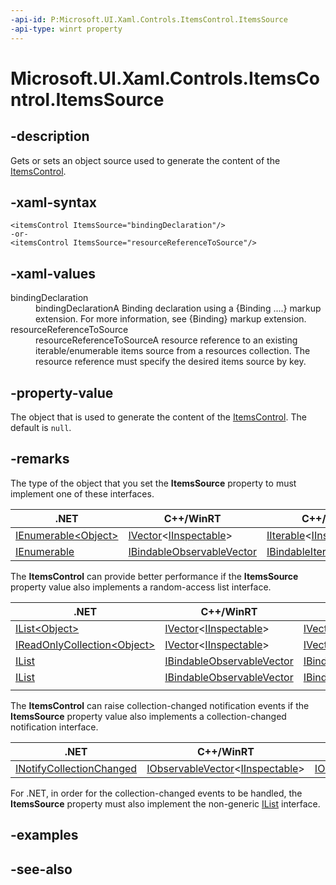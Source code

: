 ```yaml
---
-api-id: P:Microsoft.UI.Xaml.Controls.ItemsControl.ItemsSource
-api-type: winrt property
---
```


<!-- Property syntax
public object ItemsSource { get;  set; }
-->

# Microsoft.UI.Xaml.Controls.ItemsControl.ItemsSource

## -description
Gets or sets an object source used to generate the content of the [ItemsControl](itemscontrol.md).

## -xaml-syntax
```xaml
<itemsControl ItemsSource="bindingDeclaration"/>
-or-
<itemsControl ItemsSource="resourceReferenceToSource"/>
```


## -xaml-values
<dl><dt>bindingDeclaration</dt><dd>bindingDeclarationA Binding declaration using a {Binding ....} markup extension. For more information, see {Binding} markup extension.</dd>
<dt>resourceReferenceToSource</dt><dd>resourceReferenceToSourceA resource reference to an existing iterable/enumerable items source from a resources collection. The resource reference must specify the desired items source by key.</dd>
</dl>

## -property-value
The object that is used to generate the content of the [ItemsControl](itemscontrol.md). The default is `null`.

## -remarks

The type of the object that you set the **ItemsSource** property to must implement one of these interfaces.

|.NET|C++/WinRT|C++/CX|
|-|-|-|
|[IEnumerable\<Object\>](/dotnet/api/system.collections.generic.ienumerable-1?view=dotnet-uwp-10.0&preserve-view=true)|[IVector](/uwp/api/windows.foundation.collections.ivector_t_)\<[IInspectable](/windows/win32/api/inspectable/nn-inspectable-iinspectable)\>|[IIterable](/uwp/api/windows.foundation.collections.iiterable_t_)\<[IInspectable](/windows/win32/api/inspectable/nn-inspectable-iinspectable)\>|
|[IEnumerable](/dotnet/api/system.collections.ienumerable?view=dotnet-uwp-10.0&preserve-view=true)|[IBindableObservableVector](/windows/winui/api/microsoft.ui.xaml.interop.ibindableobservablevector)|[IBindableIterable](/windows/winui/api/microsoft.ui.xaml.interop.ibindableiterable)|

The **ItemsControl** can provide better performance if the **ItemsSource** property value also implements a random-access list interface.

|.NET|C++/WinRT|C++/CX|
|-|-|-|
|[IList\<Object\>](/dotnet/api/system.collections.generic.ilist-1?view=dotnet-uwp-10.0&preserve-view=true)|[IVector](/uwp/api/windows.foundation.collections.ivector_t_)\<[IInspectable](/windows/win32/api/inspectable/nn-inspectable-iinspectable)\>|[IVector](/uwp/api/windows.foundation.collections.ivector_t_)\<[IInspectable](/windows/win32/api/inspectable/nn-inspectable-iinspectable)\>|
|[IReadOnlyCollection\<Object\>](/dotnet/api/system.collections.generic.ireadonlylist-1?view=dotnet-uwp-10.0&preserve-view=true)|[IVector](/uwp/api/windows.foundation.collections.ivector_t_)\<[IInspectable](/windows/win32/api/inspectable/nn-inspectable-iinspectable)\>|[IVectorView](/uwp/api/windows.foundation.collections.ivectorview_t_)\<[IInspectable](/windows/win32/api/inspectable/nn-inspectable-iinspectable)\>|
|[IList](/dotnet/api/system.collections.ilist?view=dotnet-uwp-10.0&preserve-view=true)|[IBindableObservableVector](/windows/winui/api/microsoft.ui.xaml.interop.ibindableobservablevector)|[IBindableVector](/windows/winui/api/microsoft.ui.xaml.interop.ibindablevector)|
|[IList](/dotnet/api/system.collections.ilist?view=dotnet-uwp-10.0&preserve-view=true)|[IBindableObservableVector](/windows/winui/api/microsoft.ui.xaml.interop.ibindableobservablevector)|[IBindableVectorView](/windows/winui/api/microsoft.ui.xaml.interop.ibindablevectorview)|
||||

The **ItemsControl** can raise collection-changed notification events if the **ItemsSource** property value also implements a collection-changed notification interface.

|.NET|C++/WinRT|C++/CX|
|-|-|-|
|[INotifyCollectionChanged](/dotnet/api/system.collections.specialized.inotifycollectionchanged?view=dotnet-uwp-10.0&preserve-view=true)|[IObservableVector](/uwp/api/windows.foundation.collections.iobservablevector_t_)\<[IInspectable](/windows/win32/api/inspectable/nn-inspectable-iinspectable)\>|[IObservableVector](/uwp/api/windows.foundation.collections.iobservablevector_t_)\<[IInspectable](/windows/win32/api/inspectable/nn-inspectable-iinspectable)\>|

For .NET, in order for the collection-changed events to be handled, the **ItemsSource** property must also implement the non-generic [IList](/dotnet/api/system.collections.ilist?view=dotnet-uwp-10.0&preserve-view=true) interface.

## -examples

## -see-also
